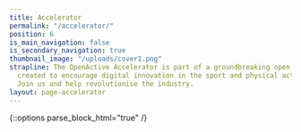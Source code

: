 ```yaml
---
title: Accelerator
permalink: "/accelerator/"
position: 6
is_main_navigation: false
is_secondary_navigation: true
thumbnail_image: "/uploads/cover1.png"
strapline: The OpenActive Accelerator is part of a groundbreaking open data initiative
  created to encourage digital innovation in the sport and physical activity sector.
  Join us and help revolutionise the industry.
layout: page-accelerator
---
```


{::options parse_block_html="true" /}
